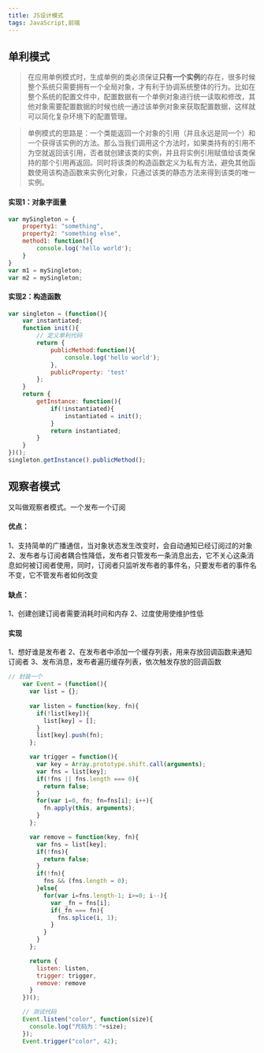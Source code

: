 ```yaml
---
title: JS设计模式
tags: JavaScript,前端
---
```


## 单利模式
> 在应用单例模式时，生成单例的类必须保证**只有一个实例**的存在，很多时候整个系统只需要拥有一个全局对象，才有利于协调系统整体的行为。比如在整个系统的配置文件中，配置数据有一个单例对象进行统一读取和修改，其他对象需要配置数据的时候也统一通过该单例对象来获取配置数据，这样就可以简化复杂环境下的配置管理。

> 单例模式的思路是：一个类能返回一个对象的引用（并且永远是同一个）和一个获得该实例的方法。那么当我们调用这个方法时，如果类持有的引用不为空就返回该引用，否者就创建该类的实例，并且将实例引用赋值给该类保持的那个引用再返回。同时将该类的构造函数定义为私有方法，避免其他函数使用该构造函数来实例化对象，只通过该类的静态方法来得到该类的唯一实例。

#### 实现1：对象字面量
```javascript
var mySingleton = {
    property1: "something",
    property2: "something else",
    method1: function(){
        console.log('hello world');
    }
}
var m1 = mySingleton;
var m2 = mySingleton;
```
#### 实现2：构造函数
```javascript
var singleton = (function(){
	var instantiated;
	function init(){
		// 定义单利代码
		return {
			publicMethod:function(){
				console.log('hello world');
			},
			publicProperty: 'test'
		};
	}
	return {
		getInstance: function(){
			if(!instantiated){
				instantiated = init();
			}
			return instantiated;
		}
	}
})();
singleton.getInstance().publicMethod();
```
## 观察者模式
又叫做观察者模式。一个发布一个订阅
#### 优点：
1、支持简单的广播通信，当对象状态发生改变时，会自动通知已经订阅过的对象
2、发布者与订阅者耦合性降低，发布者只管发布一条消息出去，它不关心这条消息如何被订阅者使用，同时，订阅者只监听发布者的事件名，只要发布者的事件名不变，它不管发布者如何改变
#### 缺点：
1、创建创建订阅者需要消耗时间和内存
2、过度使用使维护性低
#### 实现
1、想好谁是发布者
2、在发布者中添加一个缓存列表，用来存放回调函数来通知订阅者
3、发布消息，发布者遍历缓存列表，依次触发存放的回调函数
```javascript
// 封装一个
    var Event = (function(){
      var list = {};
      
      var listen = function(key, fn){
        if(!list[key]){
          list[key] = [];
        }
        list[key].push(fn);
      };

      var trigger = function(){
        var key = Array.prototype.shift.call(arguments);
        var fns = list[key];
        if(!fns || fns.length === 0){
          return false;
        }
        for(var i=0, fn; fn=fns[i]; i++){
          fn.apply(this, arguments);
        }
      };

      var remove = function(key, fn){
        var fns = list[key];
        if(!fns){
          return false;
        }
        if(!fn){
          fns && (fns.length = 0);
        }else{
          for(var i=fns.length-1; i>=0; i--){
            var _fn = fns[i];
            if(_fn === fn){
              fns.splice(i, 1);
            }
          }
        }
      };

      return {
        listen: listen,
        trigger: trigger,
        remove: remove
      }
    })();

    // 测试代码
    Event.listen("color", function(size){
      console.log("尺码为："+size);
    });
    Event.trigger("color", 42);
```
